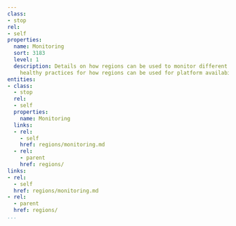 ```yaml
---
class:
- stop
rel:
- self
properties:
  name: Monitoring
  sort: 3183
  level: 1
  description: Details on how regions can be used to monitor different services, sharing
    healthy practices for how regions can be used for platform availability.
entities:
- class:
  - stop
  rel:
  - self
  properties:
    name: Monitoring
  links:
  - rel:
    - self
    href: regions/monitoring.md
  - rel:
    - parent
    href: regions/
links:
- rel:
  - self
  href: regions/monitoring.md
- rel:
  - parent
  href: regions/
...
```

